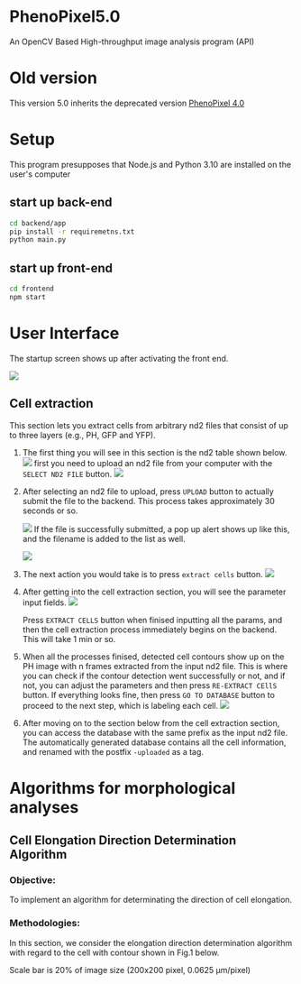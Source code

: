 # PhenoPixel5.0
An OpenCV Based High-throughput image analysis program (API)

# Old version 

This version 5.0 inherits the deprecated version [PhenoPixel 4.0](https://github.com/ikeda042/PhenoPixel4.0)

# Setup 

This program presupposes that Node.js and Python 3.10 are installed on the user's computer


## start up back-end

```bash
cd backend/app
pip install -r requiremetns.txt
python main.py
```

## start up front-end

```bash
cd frontend
npm start
```

# User Interface

The startup screen shows up after activating the front end. 
   
![](docs_images/1.png)

## Cell extraction 

This section lets you extract cells from arbitrary nd2 files that consist of up to three layers (e.g., PH, GFP and YFP).

1. The first thing you will see in this section is the nd2 table shown below. 
   ![](docs_images/2.png)
first you need to upload an nd2 file from your computer with the `SELECT ND2 FILE` button. 
    ![](docs_images/3.png)

2. After selecting an nd2 file to upload, press `UPLOAD` button to actually submit the file to the backend. This process takes approximately 30 seconds or so. 
   
    ![](docs_images/4.png)
    If the file is successfully submitted, a pop up alert shows up like this, and the filename is added to the list as well.

    ![](docs_images/5.png)

3. The next action you would take is to press `extract cells` button. 
    ![](docs_images/6.png)

4. After getting into the cell extraction section, you will see the parameter input fields. 
    ![](docs_images/7.png)

    Press `EXTRACT CELLS` button when finised inputting all the params, and then the cell extraction process immediately begins on the backend. This will take 1 min or so. 

    <!-- parameter の説明 を追加する。, -->

5. When all the processes finised, detected cell contours show up on the PH image with n frames extracted from the input nd2 file. This is where you can check if the contour detection went successfully or not, and if not, you can adjust the parameters and then press `RE-EXTRACT CEllS` button. If everything looks fine, then press `GO TO DATABASE` button to proceed to the next step, which is labeling each cell. 
    ![](docs_images/8.png)

6. After moving on to the section below from the cell extraction section, you can access the database with the same prefix as the input nd2 file. The automatically generated database contains all the cell information, and renamed with the postfix `-uploaded` as a tag.













    



# Algorithms for morphological analyses 

## Cell Elongation Direction Determination Algorithm

### Objective:
To implement an algorithm for determinating the direction of cell elongation.

### Methodologies: 

In this section, we consider the elongation direction determination algorithm with regard to the cell with contour shown in Fig.1 below. 

Scale bar is 20% of image size (200x200 pixel, 0.0625 µm/pixel)
